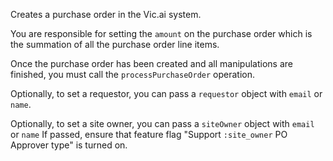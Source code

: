 Creates a purchase order in the Vic.ai system.

You are responsible for setting the `amount` on the purchase order which is the
summation of all the purchase order line items.

Once the purchase order has been created and all manipulations are finished, you
must call the `processPurchaseOrder` operation.

Optionally, to set a requestor, you can pass a `requestor` object with `email`
or `name`.

Optionally, to set a site owner, you can pass a `siteOwner` object with `email`
or `name` If passed, ensure that feature flag "Support `:site_owner` PO Approver type"
is turned on.
